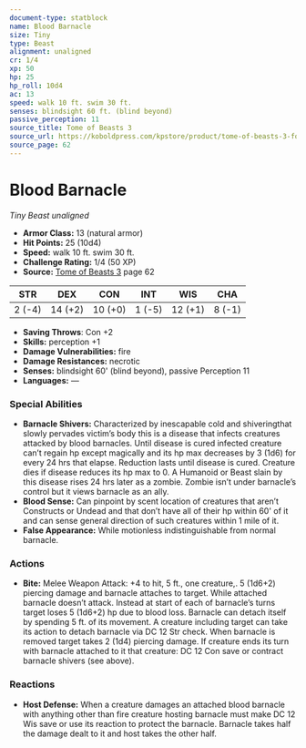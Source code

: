 ```yaml
---
document-type: statblock
name: Blood Barnacle
size: Tiny
type: Beast
alignment: unaligned
cr: 1/4
xp: 50
hp: 25
hp_roll: 10d4
ac: 13
speed: walk 10 ft. swim 30 ft.
senses: blindsight 60 ft. (blind beyond) 
passive_perception: 11
source_title: Tome of Beasts 3
source_url: https://koboldpress.com/kpstore/product/tome-of-beasts-3-for-5th-edition/
source_page: 62
---
```


# Blood Barnacle

*Tiny* *Beast* *unaligned*

- **Armor Class:** 13 (natural armor)
- **Hit Points:** 25 (10d4)
- **Speed:** walk 10 ft. swim 30 ft.
- **Challenge Rating:** 1/4 (50 XP)
- **Source:** [Tome of Beasts 3](https://koboldpress.com/kpstore/product/tome-of-beasts-3-for-5th-edition/) page 62

| STR | DEX | CON | INT | WIS | CHA |
| --- | --- | --- | --- | --- | --- |
| 2 (-4) | 14 (+2) | 10 (+0) | 1 (-5) | 12 (+1) | 8 (-1) |

- **Saving Throws**: Con +2
- **Skills:** perception +1
- **Damage Vulnerabilities:** fire
- **Damage Resistances:** necrotic
- **Senses:** blindsight 60' (blind beyond), passive Perception 11
- **Languages:** —

### Special Abilities

- **Barnacle Shivers:** Characterized by inescapable cold and shiveringthat slowly pervades victim’s body this is a disease that infects creatures attacked by blood barnacles. Until disease is cured infected creature can’t regain hp except magically and its hp max decreases by 3 (1d6) for every 24 hrs that elapse. Reduction lasts until disease is cured. Creature dies if disease reduces its hp max to 0. A Humanoid or Beast slain by this disease rises 24 hrs later as a zombie. Zombie isn’t under barnacle’s control but it views barnacle as an ally.
- **Blood Sense:** Can pinpoint by scent location of creatures that aren’t Constructs or Undead and that don’t have all of their hp within 60' of it and can sense general direction of such creatures within 1 mile of it.
- **False Appearance:** While motionless indistinguishable from normal barnacle.

### Actions

- **Bite:** Melee Weapon Attack: +4 to hit, 5 ft., one creature,. 5 (1d6+2) piercing damage and barnacle attaches to target. While attached barnacle doesn’t attack. Instead at start of each of barnacle’s turns target loses 5 (1d6+2) hp due to blood loss. Barnacle can detach itself by spending 5 ft. of its movement. A creature including target can take its action to detach barnacle via DC 12 Str check. When barnacle is removed target takes 2 (1d4) piercing damage. If creature ends its turn with barnacle attached to it that creature: DC 12 Con save or contract barnacle shivers (see above).

### Reactions

- **Host Defense:** When a creature damages an attached blood barnacle with anything other than fire creature hosting barnacle must make DC 12 Wis save or use its reaction to protect the barnacle. Barnacle takes half the damage dealt to it and host takes the other half.
